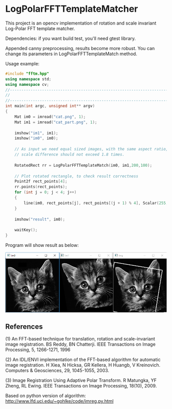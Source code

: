# LogPolarFFTTemplateMatcher

This project is an opencv implementation of rotation and scale invariant Log-Polar FFT template matcher.

Dependencies: if you want build test, you'll need gtest library.

Appended canny preprocessing, results become more robust.
You can change its parameters in LogPolarFFTTemplateMatch method.

Usage example:

``` cpp
#include "fftm.hpp"
using namespace std;
using namespace cv;
//-----------------------------------------------------------------------------------------------------
//
//-----------------------------------------------------------------------------------------------------
int main(int argc, unsigned int** argv)
{
    Mat im0 = imread("cat.png", 1);
    Mat im1 = imread("cat_part.png", 1);

    imshow("im1", im1);
    imshow("im0", im0);

    // As input we need equal sized images, with the same aspect ratio,
    // scale difference should not exceed 1.8 times.

    RotatedRect rr = LogPolarFFTTemplateMatch(im0, im1,200,100);

    // Plot rotated rectangle, to check result correctness
    Point2f rect_points[4];
    rr.points(rect_points);
    for (int j = 0; j < 4; j++)
    {
        line(im0, rect_points[j], rect_points[(j + 1) % 4], Scalar(255, 0, 0), 2, CV_AA);
    }

    imshow("result", im0);

    waitKey();
}
```

Program will show result as below:

![Result](FFTTM.PNG "Result")

References
----------
(1) An FFT-based technique for translation, rotation and scale-invariant
    image registration. BS Reddy, BN Chatterji.
    IEEE Transactions on Image Processing, 5, 1266-1271, 1996
    
(2) An IDL/ENVI implementation of the FFT-based algorithm for automatic
    image registration. H Xiea, N Hicksa, GR Kellera, H Huangb, V Kreinovich.
    Computers & Geosciences, 29, 1045-1055, 2003.
    
(3) Image Registration Using Adaptive Polar Transform. R Matungka, YF Zheng,
    RL Ewing. IEEE Transactions on Image Processing, 18(10), 2009.
    
Based on python version of algorithm:  http://www.lfd.uci.edu/~gohlke/code/imreg.py.html 
